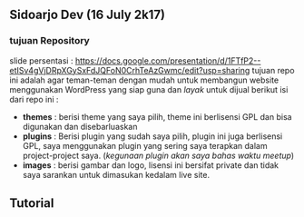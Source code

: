 ## Sidoarjo Dev (16 July 2k17)

### tujuan Repository
slide persentasi : https://docs.google.com/presentation/d/1FTfP2--etISv4gVjDRpXGySxFdJQFoN0CrhTeAzGwmc/edit?usp=sharing
tujuan repo ini adalah agar teman-teman dengan mudah untuk membangun website menggunakan WordPress yang siap guna dan *layak* untuk dijual
berikut isi dari repo ini :
- **themes** : berisi theme yang saya pilih, theme ini berlisensi GPL dan bisa digunakan dan disebarluaskan
- **plugins** : Berisi plugin yang sudah saya pilih, plugin ini juga berlisensi GPL, saya menggunakan plugin yang sering saya terapkan dalam project-project saya. (*kegunaan plugin akan saya bahas waktu meetup*)
- **images** : berisi gambar dan logo, lisensi ini bersifat private dan tidak saya sarankan untuk dimasukan kedalam live site.

## Tutorial
